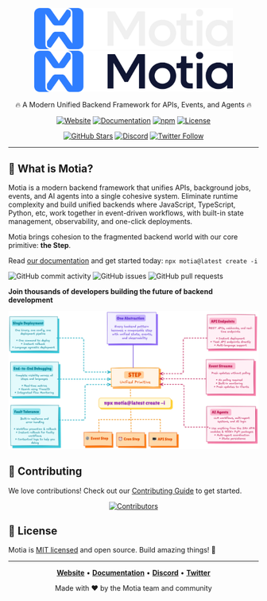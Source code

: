 <p align="center">
  <!-- shows in LIGHT mode only -->
  <img src="https://github.com/MotiaDev/motia/raw/main/assets/FLAT_BLUE_LOGO_MOTIA_dark.png#gh-dark-mode-only"  width="400" alt="Motia logo" />
  <!-- shows in DARK mode only -->
  <img src="https://github.com/MotiaDev/motia/raw/main/assets/FLAT_BLUE_LOGO_MOTIA_light.png#gh-light-mode-only" width="400" alt="Motia logo (dark)" />
</p>

<div align="center">

🔥 A Modern Unified Backend Framework for APIs, Events, and Agents 🔥

[![Website](https://img.shields.io/badge/Website-motia.dev-blue?style=flat&logo=globe&logoColor=white&labelColor=000000)](https://www.motia.dev)
[![Documentation](https://img.shields.io/badge/Docs-docs.motia.dev-green?style=flat&logo=gitbook&logoColor=white&labelColor=000000)](https://www.motia.dev/docs)
[![npm](https://img.shields.io/npm/v/motia?style=flat&logo=npm&logoColor=white&color=CB3837&labelColor=000000)](https://www.npmjs.com/package/motia)
[![License](https://img.shields.io/badge/license-MIT-green?style=flat&logo=opensourceinitiative&logoColor=white&labelColor=000000)](LICENSE)

[![GitHub Stars](https://img.shields.io/github/stars/MotiaDev/motia?style=flat&logo=github&logoColor=white&color=yellow&labelColor=000000)](https://github.com/MotiaDev/motia)
[![Discord](https://img.shields.io/discord/1322278831184281721?style=flat&logo=discord&logoColor=white&color=5865F2&label=Discord&labelColor=000000)](https://discord.gg/EnfDRFYW)
[![Twitter Follow](https://img.shields.io/badge/Follow-@motiadev-1DA1F2?style=flat&logo=twitter&logoColor=white&labelColor=000000)](https://twitter.com/motiadev)

---

</div>

## 🚀 What is Motia?

Motia is a modern backend framework that unifies APIs, background jobs, events, and AI agents into a single cohesive system. Eliminate runtime complexity and build unified backends where JavaScript, TypeScript, Python, etc, work together in event-driven workflows, with built-in state management, observability, and one-click deployments.

Motia brings cohesion to the fragmented backend world with our core primitive: **the Step**.


Read [our documentation](https://www.motia.dev/docs) and get started today: `npx motia@latest create -i`

![GitHub commit activity](https://img.shields.io/github/commit-activity/m/MotiaDev/motia?style=flat&logo=github&logoColor=white&labelColor=000000)
![GitHub issues](https://img.shields.io/github/issues/MotiaDev/motia?style=flat&logo=github&logoColor=white&labelColor=000000)
![GitHub pull requests](https://img.shields.io/github/issues-pr/MotiaDev/motia?style=flat&logo=github&logoColor=white&labelColor=000000)

**Join thousands of developers building the future of backend development**

![Motia-Architecture](https://github.com/MotiaDev/motia/raw/main/assets/motia-architecture-with-bg.png)

</div>

## 🤝 Contributing

We love contributions! Check out our [Contributing Guide](CONTRIBUTING.md) to get started.

<div align="center">

[![Contributors](https://contrib.rocks/image?repo=MotiaDev/motia)](https://github.com/MotiaDev/motia/graphs/contributors)

</div>

## 📄 License

Motia is [MIT licensed](LICENSE) and open source. Build amazing things! 🚀

---

<div align="center">

**[Website](https://www.motia.dev)** • **[Documentation](https://www.motia.dev/docs)** • **[Discord](https://discord.gg/EnfDRFYW)** • **[Twitter](https://twitter.com/motiadev)**

Made with ❤️ by the Motia team and community

</div>
